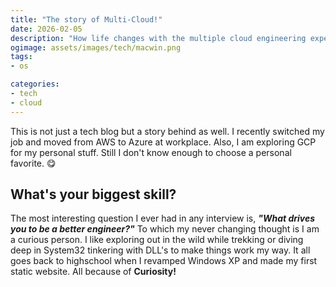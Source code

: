 ```yaml
---
title: "The story of Multi-Cloud!"
date: 2026-02-05
description: "How life changes with the multiple cloud engineering experience."
ogimage: assets/images/tech/macwin.png
tags: 
- os

categories:
- tech
- cloud
---
```


This is not just a tech blog but a story behind as well. I recently switched my job and moved from AWS to Azure at workplace. Also, I am exploring GCP for my personal stuff. Still I don't know enough to choose a personal favorite. 😋 

## What's your biggest skill?

The most interesting question I ever had in any interview is, ***"What drives you to be a better engineer?"*** To which my never changing thought is I am a curious person. I like exploring out in the wild while trekking or diving deep in System32 tinkering with DLL's to make things work my way. It all goes back to highschool when I revamped Windows XP and made my first static website. All because of **Curiosity!**



